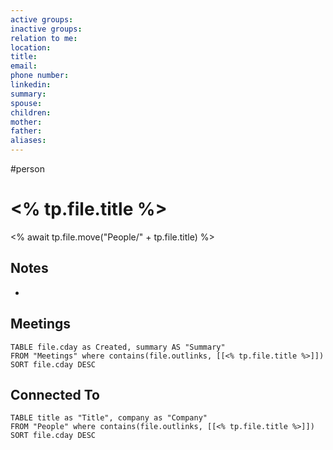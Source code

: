 ```yaml
---
active groups: 
inactive groups: 
relation to me: 
location: 
title: 
email: 
phone number: 
linkedin: 
summary: 
spouse: 
children: 
mother: 
father: 
aliases:
---
```

#person

# <% tp.file.title %>
<% await tp.file.move("People/" + tp.file.title) %>

## Notes
- 

## Meetings
```dataview
TABLE file.cday as Created, summary AS "Summary"
FROM "Meetings" where contains(file.outlinks, [[<% tp.file.title %>]])
SORT file.cday DESC
```

## Connected To
```dataview
TABLE title as "Title", company as "Company"
FROM "People" where contains(file.outlinks, [[<% tp.file.title %>]])
SORT file.cday DESC
```